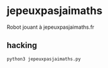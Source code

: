 # jepeuxpasjaimaths

Robot jouant à jepeuxpasjaimaths.fr


## hacking

```
python3 jepeuxpasjaimaths.py
```
